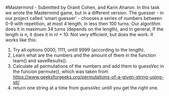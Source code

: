 #Mastermind - Submitted by Oranit Cohen, and Karin Aharon.
In this task we wrote the Mastermind game, but in a different version.
The guesser - in our project called 'smart guesser' - chooses a series of numbers between 0-9 with repetition, at most 4 length, in less then 100 turns.
Our algorithm does it in maximum 34 turns (depends on the length), and in general, 
If the length is n, it does it in n! + 10. Not very efficient, but does the work.
It works like this: 
1. Try all options 0000, 1111, untill 9999 (according to the length).
2. Learn what are the numbers and the amount of them in the function learn() and saveResults().
3. Calculate all permutations of the numbers and add them to guessVec in the funcion permute(), which was taken from https://www.geeksforgeeks.org/permutations-of-a-given-string-using-stl/ 
4. return one string at a time from guessVec untill you get the right one.

